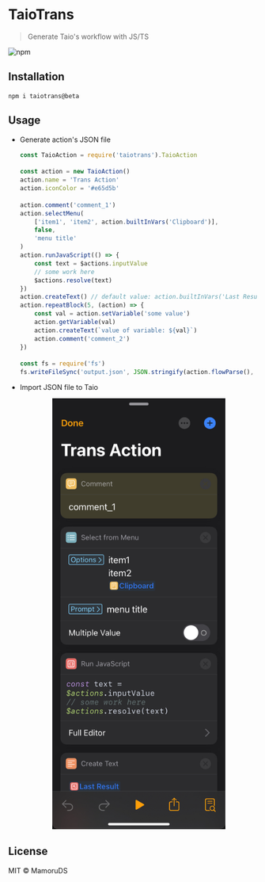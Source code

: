 # TaioTrans

> Generate Taio's workflow with JS/TS

![npm](https://img.shields.io/npm/v/taiotrans.svg?style=flat-square)

## Installation

```shell
npm i taiotrans@beta
```

## Usage

-   Generate action's JSON file

    ```javascript
    const TaioAction = require('taiotrans').TaioAction

    const action = new TaioAction()
    action.name = 'Trans Action'
    action.iconColor = '#e65d5b'

    action.comment('comment_1')
    action.selectMenu(
        ['item1', 'item2', action.builtInVars('Clipboard')],
        false,
        'menu title'
    )
    action.runJavaScript(() => {
        const text = $actions.inputValue
        // some work here
        $actions.resolve(text)
    })
    action.createText() // default value: action.builtInVars('Last Result')
    action.repeatBlock(5, (action) => {
        const val = action.setVariable('some value')
        action.getVariable(val)
        action.createText(`value of variable: ${val}`)
        action.comment('comment_2')
    })

    const fs = require('fs')
    fs.writeFileSync('output.json', JSON.stringify(action.flowParse(), null, 2))
    ```

-   Import JSON file to Taio
    <div style="text-align:center"><img src="https://github.com/MamoruDS/TaioTrans/raw/main/static/IMG_21A64CD49528-1.jpeg" width="350px"/></div>
    <!-- ![Screenshot](static/IMG_21A64CD49528-1.jpeg) -->

## License

MIT © MamoruDS
